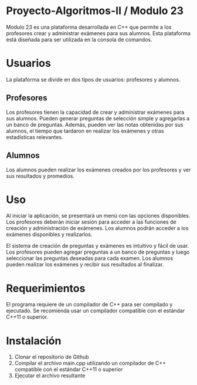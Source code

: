 # Proyecto-Algoritmos-II / Modulo 23

Modulo 23 es una plataforma desarrollada en C++ que permite a los profesores crear y administrar exámenes para sus alumnos. Esta plataforma está diseñada para ser utilizada en la consola de comandos.

# Usuarios
La plataforma se divide en dos tipos de usuarios: profesores y alumnos.

## Profesores
Los profesores tienen la capacidad de crear y administrar exámenes para sus alumnos. Pueden generar preguntas de selección simple y agregarlas a un banco de preguntas. Además, pueden ver las notas obtenidas por sus alumnos, el tiempo que tardaron en realizar los exámenes y otras estadísticas relevantes.

## Alumnos
Los alumnos pueden realizar los exámenes creados por los profesores y ver sus resultados y promedios.

# Uso
Al iniciar la aplicación, se presentará un menú con las opciones disponibles. Los profesores deberán iniciar sesión para acceder a las funciones de creación y administración de exámenes. Los alumnos podrán acceder a los exámenes disponibles y realizarlos.

El sistema de creación de preguntas y exámenes es intuitivo y fácil de usar. Los profesores pueden agregar preguntas a un banco de preguntas y luego seleccionar las preguntas deseadas para cada examen. Los alumnos pueden realizar los exámenes y recibir sus resultados al finalizar.

# Requerimientos
El programa requiere de un compilador de C++ para ser compilado y ejecutado. Se recomienda usar un compilador compatible con el estándar C++11 o superior.

# Instalación
1. Clonar el repositorio de Github
2. Compilar el archivo main.cpp utilizando un compilador de C++ compatible con el estándar C++11 o superior
3. Ejecutar el archivo resultante
